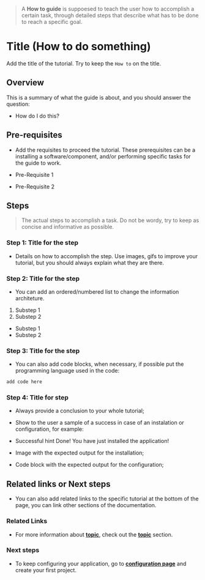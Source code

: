 >A **How to guide** is suppoesed to teach the user how to accomplish a certain task, through detailed steps that describe what has to be done to reach a specific goal.

# **Title (How to do something)**
Add the title of the tutorial. Try to keep the `How to` on the title. 


## **Overview**

This is a summary of what the guide is about, and you should answer the question:
- How do I do this? 


## **Pre-requisites**
- Add the requisites to proceed the tutorial. These prerequisites can be a installing a software/component, and/or performing specific tasks for the guide to work.

- Pre-Requisite 1
- Pre-Requisite 2


##  **Steps**
>The actual steps to accomplish a task. Do not be wordy, try to keep as concise and informative as possible.
### **Step 1: Title for the step**
- Details on how to accomplish the step. 
Use images, gifs to improve your tutorial, but you should always explain what they are there. 

### **Step 2: Title for the step** 
- You can add an ordered/numbered list to change the information architeture.

1. Substep 1
2. Substep 2

- Substep 1
- Substep 2

### **Step 3: Title for the step**
- You can also add code blocks, when necessary, if possible put the programming language used in the code:

```python
add code here
```
### **Step 4: Title for step**
- Always provide a conclusion to your whole tutorial; 
- Show to the user a sample of a success in case of an instalation or configuration, for example: 

- Successful hint
Done! You have just installed the application!


- Image with the expected output for the installation; 

- Code block with the expected output for the configuration; 

## Related links or Next steps 
- You can also add related links to the specific tutorial at the bottom of the page, you can link other sections of the documentation. 

### **Related Links**
- For more information about [**topic**](), check out the [**topic**]() section. 

### **Next steps**
- To keep configuring your application, go to [**configuration page**]() and create your first project. 

